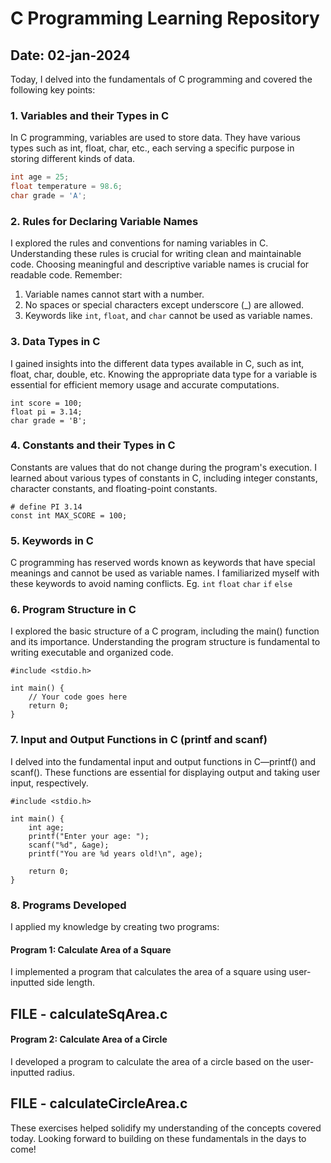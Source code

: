 # C Programming Learning Repository

## Date: 02-jan-2024

Today, I delved into the fundamentals of C programming and covered the following key points:

### 1. Variables and their Types in C

In C programming, variables are used to store data. They have various types such as int, float, char, etc., each serving a specific purpose in storing different kinds of data.

```c
int age = 25;
float temperature = 98.6;
char grade = 'A';
```

### 2. Rules for Declaring Variable Names

I explored the rules and conventions for naming variables in C. Understanding these rules is crucial for writing clean and maintainable code.
Choosing meaningful and descriptive variable names is crucial for readable code. Remember:

1. Variable names cannot start with a number.
2. No spaces or special characters except underscore (\_) are allowed.
3. Keywords like `int`, `float`, and `char` cannot be used as variable names.

### 3. Data Types in C

I gained insights into the different data types available in C, such as int, float, char, double, etc. Knowing the appropriate data type for a variable is essential for efficient memory usage and accurate computations.

```
int score = 100;
float pi = 3.14;
char grade = 'B';
```

### 4. Constants and their Types in C

Constants are values that do not change during the program's execution. I learned about various types of constants in C, including integer constants, character constants, and floating-point constants.

```
# define PI 3.14
const int MAX_SCORE = 100;
```

### 5. Keywords in C

C programming has reserved words known as keywords that have special meanings and cannot be used as variable names. I familiarized myself with these keywords to avoid naming conflicts.
Eg.
`int`
`float`
`char`
`if`
`else`

### 6. Program Structure in C

I explored the basic structure of a C program, including the main() function and its importance. Understanding the program structure is fundamental to writing executable and organized code.

```
#include <stdio.h>

int main() {
    // Your code goes here
    return 0;
}
```

### 7. Input and Output Functions in C (printf and scanf)

I delved into the fundamental input and output functions in C—printf() and scanf(). These functions are essential for displaying output and taking user input, respectively.

```
#include <stdio.h>

int main() {
    int age;
    printf("Enter your age: ");
    scanf("%d", &age);
    printf("You are %d years old!\n", age);

    return 0;
}
```

### 8. Programs Developed

I applied my knowledge by creating two programs:

#### Program 1: Calculate Area of a Square

I implemented a program that calculates the area of a square using user-inputted side length.

## FILE - calculateSqArea.c

#### Program 2: Calculate Area of a Circle

I developed a program to calculate the area of a circle based on the user-inputted radius.

## FILE - calculateCircleArea.c

These exercises helped solidify my understanding of the concepts covered today. Looking forward to building on these fundamentals in the days to come!
